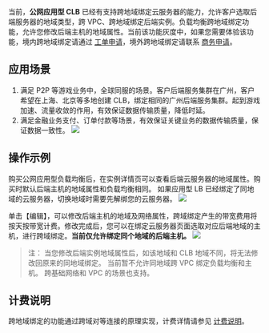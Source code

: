 当前，**公网应用型 CLB** 已经有支持跨地域绑定云服务器的能力，允许客户选取后端服务器的地域类型，跨 VPC、跨地域绑定后端实例。负载均衡跨地域绑定功能，允许您修改后端主机的地域属性。当前该功能灰度中，如果您需要体验该功能，境内跨地域绑定请通过 [工单申请](https://console.cloud.tencent.com/workorder/category/create?level1_id=6&level2_id=163&level1_name=%E8%AE%A1%E7%AE%97%E4%B8%8E%E7%BD%91%E7%BB%9C&level2_name=%E8%B4%9F%E8%BD%BD%E5%9D%87%E8%A1%A1%20LB)，境外跨地域绑定请联系 [商务申请](https://cloud.tencent.com/about/connect)。

## 应用场景
1. 满足 P2P 等游戏业务中，全球同服的场景。客户后端服务集群在广州，客户希望在上海、北京等多地创建 CLB，绑定相同的广州后端服务集群。起到游戏加速、流量收敛的作用，有效保证数据传输质量，降低时延。
2. 满足金融业务支付、订单付款等场景，有效保证关键业务的数据传输质量，保证数据一致性。
  ![](https://mc.qcloudimg.com/static/img/d45c523e673169d01b85b079d5770799/image.png)

## 操作示例
购买公网应用型负载均衡后，在实例详情页可以查看后端云服务器的地域属性。购买时默认后端主机的地域属性和负载均衡相同。
如果应用型 LB 已经绑定了同地域的云服务器，切换地域时需要先解绑您的云服务器。
![](https://main.qcloudimg.com/raw/583a0eab8e18b2d6c5adaf18af2ccce7.png)

单击【编辑】，可以修改后端主机的地域及网络属性，跨域绑定产生的带宽费用将按天按带宽计费。修改完成后，您可以在绑定云服务器页面选取对应后端地域的主机，进行跨域绑定。**当前仅允许绑定同个地域的后端主机。**
![](https://main.qcloudimg.com/raw/3de3e73a7c99976b08a1eef62ccc6458.png)

> 注：
> 当您修改后端实例地域属性后，如该地域和 CLB 地域不同，将无法修改回原来的同地域绑定。
> 当前暂不允许同地域跨 VPC 绑定负载均衡和主机。
> 跨基础网络和 VPC 的场景也支持。

## 计费说明
跨地域绑定的功能通过跨域对等连接的原理实现，计费详情请参见 [计费说明](https://cloud.tencent.com/document/product/214/8848)。

